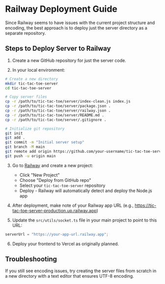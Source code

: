 # Railway Deployment Guide

Since Railway seems to have issues with the current project structure and encoding, the best approach is to deploy just the server directory as a separate repository.

## Steps to Deploy Server to Railway

1. Create a new GitHub repository for just the server code.

2. In your local environment:

```bash
# Create a new directory
mkdir tic-tac-toe-server
cd tic-tac-toe-server

# Copy server files
cp -r /path/to/tic-tac-toe/server/index-clean.js index.js
cp -r /path/to/tic-tac-toe/server/package.json .
cp -r /path/to/tic-tac-toe/server/railway.json .
cp -r /path/to/tic-tac-toe/server/README.md .
cp -r /path/to/tic-tac-toe/server/.gitignore .

# Initialize git repository
git init
git add .
git commit -m "Initial server setup"
git branch -M main
git remote add origin https://github.com/your-username/tic-tac-toe-server.git
git push -u origin main
```

3. Go to [Railway](https://railway.app) and create a new project:
   - Click "New Project"
   - Choose "Deploy from GitHub repo"
   - Select your `tic-tac-toe-server` repository
   - Deploy - Railway will automatically detect and deploy the Node.js app

4. After deployment, make note of your Railway app URL (e.g., https://tic-tac-toe-server-production.up.railway.app)

5. Update the `src/utils/socket.ts` file in your main project to point to this URL:

```typescript
serverUrl = "https://your-app-url.railway.app";
```

6. Deploy your frontend to Vercel as originally planned.

## Troubleshooting

If you still see encoding issues, try creating the server files from scratch in a new directory with a text editor that ensures UTF-8 encoding. 